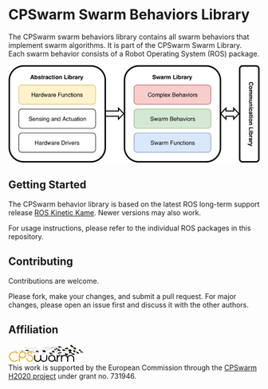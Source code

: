 # CPSwarm Swarm Behaviors Library

The CPSwarm swarm behaviors library contains all swarm behaviors that implement swarm algorithms. It is part of the CPSwarm Swarm Library. Each swarm behavior consists of a Robot Operating System (ROS) package.

![CPSwarm Behavior Library Structure](library_structure.png)

## Getting Started
The CPSwarm behavior library is based on the latest ROS long-term support release [ROS Kinetic Kame](https://wiki.ros.org/kinetic/). Newer versions may also work.

For usage instructions, please refer to the individual ROS packages in this repository.

## Contributing
Contributions are welcome. 

Please fork, make your changes, and submit a pull request. For major changes, please open an issue first and discuss it with the other authors.

## Affiliation
![CPSwarm](https://github.com/cpswarm/template/raw/master/cpswarm.png)  
This work is supported by the European Commission through the [CPSwarm H2020 project](https://cpswarm.eu) under grant no. 731946.
